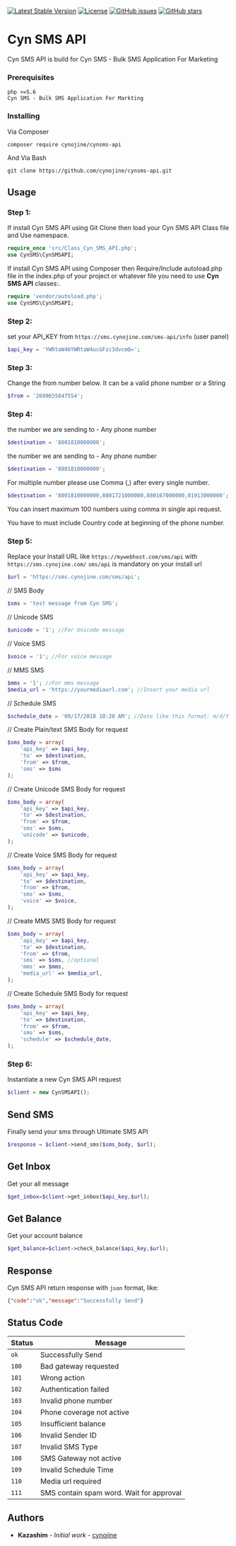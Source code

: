 
[![Latest Stable Version](https://poser.pugx.org/cynojine/cynsms-api/v/stable)](https://packagist.org/packages/cynojine/cynsms-api?format=flat-square)
[![License](https://poser.pugx.org/cynojine/cynsms-api/license)](https://packagist.org/packages/cynojine/cynsms-api?format=flat-square)
[![GitHub issues](https://img.shields.io/github/issues/akasham67/ultimate-sms-api.svg?style=flat-square)](https://github.com/cynojine/cynsms-api/issues)
[![GitHub stars](https://img.shields.io/github/stars/cynojine/cynsms-api.svg?style=flat-square)](https://github.com/cynojine/cynsms-api/stargazers)

# Cyn SMS API

Cyn SMS API is build for Cyn SMS - Bulk SMS Application For Marketing


### Prerequisites

```
php >=5.6
Cyn SMS - Bulk SMS Application For Markting
```

### Installing
Via Composer
```
composer require cynojine/cynsms-api 
```

And Via Bash

```
git clone https://github.com/cynojine/cynsms-api.git
```

## Usage


 ### Step 1:
If install Cyn SMS API using Git Clone then load your Cyn SMS API Class file and Use namespace. 
```php
require_once 'src/Class_Cyn_SMS_API.php';
use CynSMS\CynSMSAPI;
```
If install Cyn SMS API using Composer then Require/Include autoload.php file in the index.php of your project or whatever file you need to use **Cyn SMS API** classes:. 
```php
require 'vendor/autoload.php';
use CynSMS\CynSMSAPI;
```
### Step 2:
set your API_KEY from `https://sms.cynojine.com/sms-api/info` (user panel)
```php
$api_key = 'YWRtaW46YWRtaW4ucGFzc3dvcmQ=';
```
### Step 3:
Change the from number below. It can be a valid phone number or a String
```php
$from = '2699655847554';
```

### Step 4:
the number we are sending to - Any phone number
```php
$destination = '8801810000000';
```
the number we are sending to - Any phone number
```php
$destination = '8801810000000';
```
For multiple number please use Comma (,) after every single number.
```php
$destination = '8801810000000,8801721000000,880167000000,01913000000';
```
You can insert maximum 100 numbers using comma in single api request.

You have to must include Country code at beginning of the phone number.
  

### Step 5:
Replace your Install URL like `https://mywebhost.com/sms/api` with `https://sms.cynojine.com/`
`sms/api` is mandatory on your install url

```php
$url = 'https://sms.cynojine.com/sms/api';
```
// SMS Body
```php
$sms = 'test message from Cyn SMS';
```
// Unicode SMS
```php
$unicode = '1'; //For Unicode message
```
// Voice SMS
```php
$voice = '1'; //For voice message
```
// MMS SMS
```php
$mms = '1'; //For mms message
$media_url = 'https://yourmediaurl.com'; //Insert your media url
```
// Schedule SMS
```php
$schedule_date = '09/17/2018 10:20 AM'; //Date like this format: m/d/Y h:i A
```
// Create Plain/text SMS Body for request
```php
$sms_body = array(
    'api_key' => $api_key,
    'to' => $destination,
    'from' => $from,
    'sms' => $sms
);
```
// Create Unicode SMS Body for request
```php
$sms_body = array(
    'api_key' => $api_key,
    'to' => $destination,
    'from' => $from,
    'sms' => $sms,
    'unicode' => $unicode,
);
```

// Create Voice SMS Body for request
```php
$sms_body = array(
    'api_key' => $api_key,
    'to' => $destination,
    'from' => $from,
    'sms' => $sms,
    'voice' => $voice,
);
```
// Create MMS SMS Body for request
```php
$sms_body = array(
    'api_key' => $api_key,
    'to' => $destination,
    'from' => $from,
    'sms' => $sms, //optional
    'mms' => $mms,
    'media_url' => $media_url,
);
```
// Create Schedule SMS Body for request
```php
$sms_body = array(
    'api_key' => $api_key,
    'to' => $destination,
    'from' => $from,
    'sms' => $sms,
    'schedule' => $schedule_date,
);
```

### Step 6: 
Instantiate a new Cyn SMS API request
```php
$client = new CynSMSAPI();
```

## Send SMS
Finally send your sms through Ultimate SMS API
```php
$response = $client->send_sms($sms_body, $url);
```

## Get Inbox
Get your all message
```php
$get_inbox=$client->get_inbox($api_key,$url);
```

## Get Balance
Get your account balance
```php
$get_balance=$client->check_balance($api_key,$url);
```
## Response
Cyn SMS API return response with `json` format, like:

```json
{"code":"ok","message":"Successfully Send"}
```

## Status Code

| Status | Message |
| --- | --- |
| `ok` | Successfully Send |
| `100` | Bad gateway requested |
| `101` | Wrong action |
| `102` | Authentication failed |
| `103` | Invalid phone number |
| `104` | Phone coverage not active |
| `105` | Insufficient balance |
| `106` | Invalid Sender ID |
| `107` | Invalid SMS Type |
| `108` | SMS Gateway not active |
| `109` | Invalid Schedule Time |
| `110` | Media url required |
| `111` | SMS contain spam word. Wait for approval |

## Authors

* **Kazashim** - *Initial work* - [cynojine](https://github.com/cynojine)
